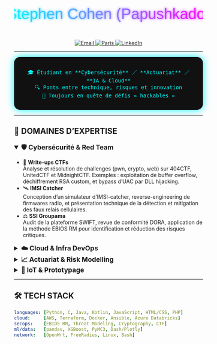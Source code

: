 <!-- ==================== BANNIÈRE NÉON ==================== -->
<div align="center">
  <!-- SVG néon text inline pour un rendu futuriste -->
  <svg width="600" height="120" viewBox="0 0 600 120" xmlns="http://www.w3.org/2000/svg">
    <defs>
      <filter id="neon">
        <feGaussianBlur stdDeviation="4" result="glow"/>
        <feMerge>
          <feMergeNode in="glow"/>
          <feMergeNode in="SourceGraphic"/>
        </feMerge>
      </filter>
      <linearGradient id="grad" x1="0%" y1="0%" x2="100%" y2="0%">
        <stop offset="0%" stop-color="#00F7FF"/>
        <stop offset="100%" stop-color="#FF00FF"/>
      </linearGradient>
    </defs>
    <text x="50%" y="60%" text-anchor="middle" fill="url(#grad)"
          font-family="Orbitron, sans-serif" font-size="48" filter="url(#neon)">
      Stephen Cohen (Papushkado)
    </text>
  </svg>
</div>

<!-- ==================== BADGES ANIMÉS ==================== -->
<p align="center">
  <a href="mailto:Stephen.cohen.pro@gmail.com">
    <img alt="Email" src="https://img.shields.io/badge/📧-Email-red?style=for-the-badge&logo=gmail&logoColor=white&animation=glow" />
  </a>
  <a href="#">
    <img alt="Paris" src="https://img.shields.io/badge/📍-Paris-0055FF?style=for-the-badge&logo=mapbox&logoColor=white&labelColor=000000" />
  </a>
  <a href="https://www.linkedin.com/in/stephen-cohen-491964163/">
    <img alt="LinkedIn" src="https://img.shields.io/badge/🔗-LinkedIn-0A66C2?style=for-the-badge&logo=linkedin&logoColor=white" />
  </a>
</p>

---

<div align="center" style="background:#111; padding:1rem; border-radius:1rem; box-shadow:0 0 20px #00F7FF;">
  <p style="color:#0ff; font-family:monospace;">
    🎓 Étudiant en **Cybersécurité** ／ **Actuariat** ／ **IA & Cloud**<br/>
    🔍 Ponts entre technique, risques et innovation<br/>
    🚀 Toujours en quête de défis « hackables »
  </p>
</div>

---

## 👾 DOMAINES D’EXPERTISE

<details open>
  <summary style="font-size:1.1rem; font-weight:bold; cursor:pointer;">
    🛡️ Cybersécurité & Red Team
  </summary>

  - 🎯 **Write-ups CTFs**  
    Analyse et résolution de challenges (pwn, crypto, web) sur 404CTF, UnitedCTF et MidnightCTF. Exemples : exploitation de buffer overflow, déchiffrement RSA custom, et bypass d’UAC par DLL hijacking.
  - 🛰️ **IMSI Catcher**  
    Conception d’un simulateur d’IMSI-catcher, reverse-engineering de firmwares radio, et présentation technique de la détection et mitigation des faux relais cellulaires.
  - ⚖️ **SSI Groupama**  
    Audit de la plateforme SWIFT, revue de conformité DORA, application de la méthode EBIOS RM pour identification et réduction des risques critiques.
</details>

<details>
  <summary style="font-size:1.1rem; font-weight:bold; cursor:pointer;">
    ☁️ Cloud & Infra DevOps
  </summary>
  
  - 📡 **DBCluster**  
    Déploiement d’un cluster MySQL haute-disponibilité sur AWS (EC2 + RDS), configuration de ProxySQL et d’une API de gestion, avec scripts Terraform et playbooks Ansible.
  - 🔄 **MapReduce Social Graph**  
    Implémentation d’une pipeline MapReduce sur EMR pour analyser des datasets Twitter : détection de communautés, calcul de centralité, et visualisation réseau interactive.
  - 🌐 **WiFi Roaming Mesh**  
    Mise en place d’un réseau mesh OpenWrt + FreeRadius, configuration WPA2-Enterprise, automatisation du provisioning de nouveaux nœuds via Docker et scripts shell.
</details>

<details>
  <summary style="font-size:1.1rem; font-weight:bold; cursor:pointer;">
    📈 Actuariat & Risk Modelling
  </summary>
  
  - 🌪️ **SCOR Internal Model**  
    Développement d’un modèle hybride ALM/DLM pour estimation de pertes liées aux ouragans aux USA. Back-testing sur données NOAA, simulation Monte-Carlo, KPI Solvabilité II.
  - 🤖 **Cyber CAT Models**  
    Élaboration de scénarios de sinistres cyber : collecte de données breach, calibration de distributions de perte, et dashboard interactif en Dash/Plotly.
  - 🌐 **Bayesian Statistics**  
    Modélisation bayésienne de durée de vie d’équipements industriels, construction de priors adaptés, estimation par MCMC (PyMC3) et comparaison avec maximum de vraisemblance.
  - 🏘️ **Real-Estate Prediction**  
    Projet XGBoost sur base DVF pour prédire les prix immobiliers : feature engineering géospatial, validation croisée temporelle, et exposé des performances via Streamlit.
</details>

<details>
  <summary style="font-size:1.1rem; font-weight:bold; cursor:pointer;">
    🤖 IoT & Prototypage
  </summary>
  
  - 🌍 **IoT_Telecom**  
    Plateforme Dockerisée de collecte et traitement de données capteurs (MQTT + InfluxDB + Grafana), dashboard temps réel et alerting via Webhooks.
  - 🧭 **Indoor Localisation**  
    Solution Bluetooth fingerprinting : calibration de map de signaux, algorithme K-NN et SVM, précision <2 m en environnement de bureau.
  - 🎉 **SMARTIES**  
    Infrastructure API + capteurs pour soirées connectées : interactions mobiles via WebSocket, automatisation d’effets lumières et son synchronisés.
</details>

---

## 🛠️ TECH STACK

```yaml
languages: [Python, C, Java, Kotlin, JavaScript, HTML/CSS, PHP]
cloud:     [AWS, Terraform, Docker, Ansible, Azure Databricks]
secops:    [EBIOS RM, Threat Modeling, Cryptography, CTF]
ml/data:   [pandas, XGBoost, PyMC3, Dash/Plotly]
network:   [OpenWrt, FreeRadius, Linux, Bash]
```
